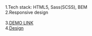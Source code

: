 
1.Tech stack: HTML5, Sass(SCSS), BEM<br>
2.Responsive design<br><br>
3.[DEMO LINK](https://Anton-Zhytonbaiev.github.io/my-bike-lending/)<br>
4.[Design](https://www.figma.com/file/NZQAIydtHo5QkINyGLHNcq/BIKE-New-Version?node-id=0%3A1&t=BAOXTUIA2fkKdU96-0)
